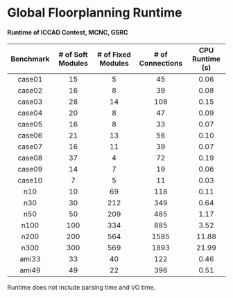 # Global Floorplanning Runtime



#### Runtime of ICCAD Contest, MCNC, GSRC

| Benchmark | # of Soft Modules | # of Fixed Modules | # of Connections | CPU Runtime (s) |
| :-------: | :---------------: | :----------------: | :--------------: | :-------------: |
|  case01   |        15         |         5          |        45        |      0.06       |
|  case02   |        16         |         8          |        39        |      0.08       |
|  case03   |        28         |         14         |       108        |      0.15       |
|  case04   |        20         |         8          |        47        |      0.09       |
|  case05   |        16         |         8          |        33        |      0.07       |
|  case06   |        21         |         13         |        56        |      0.10       |
|  case07   |        16         |         11         |        39        |      0.07       |
|  case08   |        37         |         4          |        72        |      0.19       |
|  case09   |        14         |         7          |        19        |      0.06       |
|  case10   |         7         |         5          |        11        |      0.03       |
|    n10    |        10         |         69         |       118        |      0.11       |
|    n30    |        30         |        212         |       349        |      0.64       |
|    n50    |        50         |        209         |       485        |      1.17       |
|   n100    |        100        |        334         |       885        |      3.52       |
|   n200    |        200        |        564         |       1585       |      11.88      |
|   n300    |        300        |        569         |       1893       |      21.99      |
|   ami33   |        33         |         40         |       122        |      0.46       |
|   ami49   |        49         |         22         |       396        |      0.51       |

Runtime does not include parsing time and I/O time.

